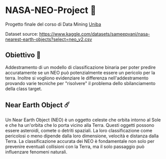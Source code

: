 # NASA-NEO-Project 🔭
Progetto finale del corso di Data Mining [Uniba](https://www.uniba.it/it/ricerca/dipartimenti/informatica)

Dataset source: https://www.kaggle.com/datasets/sameepvani/nasa-nearest-earth-objects?select=neo_v2.csv

## Obiettivo 🎯
Addestramento di un modello di classificazione binaria per poter predire accuratamente se un NEO può potenzialmente essere un pericolo per la terra. Inoltre si vogliono evidenziare le differenza nell'addestramento provando varie tecniche per "risolvere" il problema dello sbilanciamento della class target.

## Near Earth Object ☄️
Un Near Earth Object (NEO) è un oggetto celeste che orbita intorno al Sole e che ha un'orbita che lo porta vicino alla Terra. Questi oggetti possono essere asteroidi, comete o detriti spaziali. La loro classificazione come pericolosi o meno dipende dalla loro dimensione, velocità e distanza dalla Terra. La classificazione accurata dei NEO è fondamentale non solo per prevenire eventuali collisioni con la Terra, ma il solo passaggio può influenzare fenomeni naturali.

